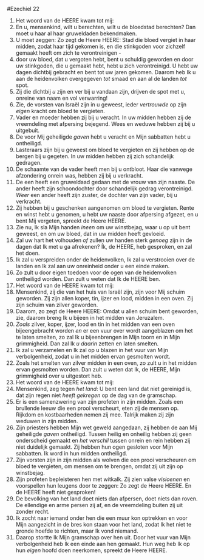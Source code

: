 #Ezechiel 22
1. Het woord van de HEERE kwam tot mij:
2. En u, mensenkind, wilt u berechten, wilt u de bloedstad berechten? Dan moet u haar al haar gruweldaden bekendmaken.
3. U moet zeggen: Zo zegt de Heere HEERE: Stad die bloed vergiet in haar midden, zodat haar tijd gekomen is, en die stinkgoden voor zichzelf gemaakt heeft om zich te verontreinigen -
4. door uw bloed, dat u vergoten hebt, bent u schuldig geworden en door uw stinkgoden, die u gemaakt hebt, hebt u zich verontreinigd. U hebt uw dagen dichtbij gebracht en bent tot uw jaren gekomen. Daarom heb Ik u aan de heidenvolken overgegeven *tot* smaad en aan al de landen *tot* spot.
5. Zij die dichtbij *u* zijn en ver bij u vandaan zijn, drijven de spot met u, onreine van naam en vol verwarring!
6. Zie, de vorsten van Israël zijn in u geweest, ieder *vertrouwde* op zijn *eigen* kracht om bloed te vergieten.
7. Vader en moeder hebben zij bij u veracht. In uw midden hebben zij de vreemdeling met afpersing bejegend. Wees en weduwe hebben zij bij u uitgebuit.
8. De voor Mij geheiligde *gaven* hebt u veracht en Mijn sabbatten hebt u ontheiligd.
9. Lasteraars zijn bij u geweest om bloed te vergieten en zij hebben op de bergen bij u gegeten. In uw midden hebben zij zich schandelijk gedragen.
10. De schaamte van de vader heeft men bij u ontbloot. Haar die vanwege afzondering onrein was, hebben zij bij u verkracht.
11. De een heeft een gruweldaad gedaan met de vrouw van zijn naaste. De ander heeft zijn schoondochter door schandelijk gedrag verontreinigd. *Weer* een ander heeft zijn zuster, de dochter van zijn vader, bij u verkracht.
12. Zij hebben bij u geschenken aangenomen om bloed te vergieten. Rente en winst hebt u genomen, u hebt uw naaste door afpersing afgezet, en u bent Mij vergeten, spreekt de Heere HEERE.
13. Zie nu, Ik sla Mijn handen *ineen* om uw winstbejag, waar u op uit bent geweest, en om uw bloed, dat in uw midden heeft gevloeid.
14. Zal uw hart het volhouden *of* zullen uw handen sterk *genoeg* zijn in de dagen dat Ik met u ga afrekenen? Ík, de HEERE, heb gesproken, en zal het doen.
15. Ik zal u verspreiden onder de heidenvolken, Ik zal u verstrooien over de landen en Ik zal aan uw onreinheid onder u een einde maken.
16. Zo zult u door eigen toedoen voor de ogen van de heidenvolken ontheiligd worden. Dan zult u weten dat Ik de HEERE ben.
17. Het woord van de HEERE kwam tot mij:
18. Mensenkind, zij die van het huis van Israël zijn, zijn voor Mij schuim geworden. Zij zijn allen koper, tin, ijzer en lood, midden in een oven. Zij zijn schuim van zilver geworden.
19. Daarom, zo zegt de Heere HEERE: Omdat u allen schuim bent geworden, zie, daarom breng Ik u bijeen in het midden van Jeruzalem.
20. *Zoals* zilver, koper, ijzer, lood en tin in het midden van een oven bijeengebracht worden *en* er een vuur over wordt aangeblazen om het te laten smelten, zo zal Ik u bijeenbrengen in Mijn toorn en in Mijn grimmigheid. Dan zal Ik *u daarin* zetten en laten smelten.
21. Ik zal u verzamelen en Ik zal op u blazen in het vuur van Mijn verbolgenheid, zodat u in het midden ervan gesmolten wordt.
22. Zoals het smelten van zilver midden in een oven, zo zult u in het midden ervan gesmolten worden. Dan zult u weten dat Ik, de HEERE, Mijn grimmigheid over u uitgestort heb.
23. Het woord van de HEERE kwam tot mij:
24. Mensenkind, zeg tegen *het land*: U bent een land dat niet gereinigd is, dat zijn regen niet *heeft gekregen* op de dag van de gramschap.
25. Er is een samenzwering van zijn profeten in zijn midden. Zoals een brullende leeuw die een prooi verscheurt, eten zij de mensen op. Rijkdom en kostbaarheden nemen zij mee. Talrijk maken zij zijn weduwen in zijn midden.
26. Zijn priesters hebben Mijn wet geweld aangedaan, zij hebben de aan Mij geheiligde *gaven* ontheiligd. Tussen heilig en onheilig hebben zij geen onderscheid gemaakt en *het verschil* tussen onrein en rein hebben zij niet duidelijk gemaakt. Zij hebben hun ogen gesloten voor Mijn sabbatten. Ik word in hun midden ontheiligd.
27. Zijn vorsten zijn in zijn midden als wolven die een prooi verscheuren om bloed te vergieten, om mensen om te brengen, omdat zij uit zijn op winstbejag.
28. Zijn profeten bepleisteren hen met witkalk. Zij zien valse *visioenen* en voorspellen hun leugens door te zeggen: Zo zegt de Heere HEERE. En de HEERE heeft niet gesproken!
29. De bevolking van het land doet niets dan afpersen, doet niets dan roven. De ellendige en arme persen zij af, en de vreemdeling buiten zij uit zonder recht.
30. Ik zocht naar iemand onder hen die een muur kon optrekken en voor Mijn aangezicht in de bres kon staan voor het land, zodat Ik het niet te gronde hoefde te richten, maar Ik vond niemand.
31. Daarop stortte Ik Mijn gramschap over hen uit. Door het vuur van Mijn verbolgenheid heb Ik een einde aan hen gemaakt. Hun weg heb Ik op hun *eigen* hoofd doen neerkomen, spreekt de Heere HEERE.

